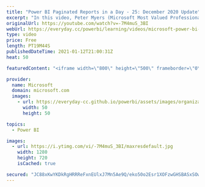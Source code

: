```yaml
---
title: "Power BI Paginated Reports in a Day - 25: December 2020 Update"
excerpt: "In this video, Peter Myers (Microsoft Most Valued Professional - Data Platform, and course developer) and Chris Finlan (Principal Program Manager) describe and demonstrate new capabilities and features added to #Microsoft #PowerBI paginated reports since the online course was recorded.    For more information"
originalUrl: https://youtube.com/watch?v=-7M4muS_3BI
webUrl: https://everyday.cc/powerbi/learning/videos/microsoft-power-bi-paginated-reports-in-a-day-25-december-2020-update/
type: video
price: Free
length: PT19M44S
publishedDateTime: 2021-01-12T21:00:31Z
heat: 50

featuredContent: "<iframe width=\"800\" height=\"500\" frameborder=\"0\" src=\"https://www.youtube.com/embed/-7M4muS_3BI\" allow=\"accelerometer; autoplay; encrypted-media; gyroscope; picture-in-picture\" allowfullscreen></iframe>"

provider:
  name: Microsoft
  domain: microsoft.com
  images:
    - url: https://everyday-cc.github.io/powerbi/assets/images/organizations/microsoft.com-50x50.jpg
      width: 50
      height: 50

topics:
  - Power BI

images:
  - url: https://i.ytimg.com/vi/-7M4muS_3BI/maxresdefault.jpg
    width: 1280
    height: 720
    isCached: true

secured: "JC88xKwYKDkRgHRRReFxnEUlxJ7Mn5Ae9Q/eko50o2Esr1XOFzwGHSBASxSOw0JnwjsofkgrtHrCgdcMiAjA15YxQn8ybAo5ChJe73Fg3ISSCEYtIeQa2IfSFz3INKo0xqZxDA5jOUCsVLXtDRwb5NopIDc0nk1cUcNhUyqvATKvSvNHBS9TgdTcLEGWXHq3r4P//CInQ54oJnxeGQOJmQhXgwS+iEyaoWY+tQ2feKiihRC/UhK4s4OZqCSo/JLKJn0jYYDLAurHgh9FpV49ytQPOBXl0u/IplKB4swPaJ6fd+TEKivnlkIfqUg9iYyAsedS51Uea5rSGXjKLrJgs7y+MjdbJ6zNLveC4WmuXRPfHgjg6x5Wrgkv4wQhYfNIoIIPybVgCZV+VLT484Ahhx9RTsdtYZHYn8mmW+4XJjY=;KBhF4ENYPEqJCs3Jk+V7dQ=="
---
```


